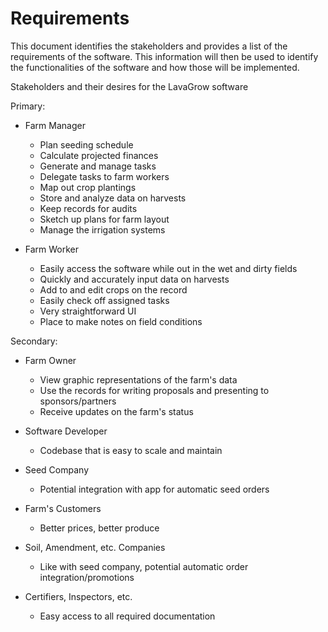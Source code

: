 # Requirements

This document identifies the stakeholders and provides a list of the requirements of the software. This information will then be used to identify the functionalities of the software and how those will be implemented. 

Stakeholders and their desires for the LavaGrow software

Primary:


- Farm Manager
	- Plan seeding schedule
	- Calculate projected finances
	- Generate and manage tasks
	- Delegate tasks to farm workers
	- Map out crop plantings
	- Store and analyze data on harvests
	- Keep records for audits
	- Sketch up plans for farm layout
	- Manage the irrigation systems


- Farm Worker
	- Easily access the software while out in the wet and dirty fields
	- Quickly and accurately input data on harvests
	- Add to and edit crops on the record
	- Easily check off assigned tasks
	- Very straightforward UI
	- Place to make notes on field conditions


Secondary:


- Farm Owner
	- View graphic representations of the farm's data
	- Use the records for writing proposals and presenting to sponsors/partners
	- Receive updates on the farm's status


- Software Developer
	- Codebase that is easy to scale and maintain


- Seed Company
	- Potential integration with app for automatic seed orders


- Farm's Customers
	- Better prices, better produce

- Soil, Amendment, etc. Companies
	- Like with seed company, potential automatic order integration/promotions


- Certifiers, Inspectors, etc.
	- Easy access to all required documentation
